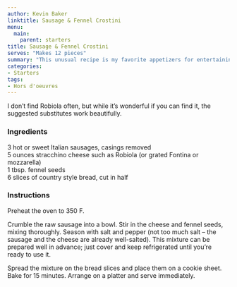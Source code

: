 ```yaml
---
author: Kevin Baker
linktitle: Sausage & Fennel Crostini
menu:
  main:
    parent: starters
title: Sausage & Fennel Crostini
serves: "Makes 12 pieces"
summary: "This unusual recipe is my favorite appetizers for entertaining. They come together in a snap, and they’re mouthwateringly good. This recipe highlights the sweet, delicious taste of fennel seed, which rarely sees much play in American kitchens. "
categories:
- Starters
tags: 
- Hors d'oeuvres 
---
```

I don’t find Robiola often, but while it’s wonderful if you can find it, the suggested substitutes work beautifully.

### Ingredients

<div class="ingredient-list">

3 hot or sweet Italian sausages, casings removed  
5 ounces stracchino cheese such as Robiola (or grated Fontina or mozzarella)  
1 tbsp. fennel seeds  
6 slices of country style bread, cut in half     

</div>

### Instructions

Preheat the oven to 350 F.

Crumble the raw sausage into a bowl. Stir in the cheese and fennel seeds, mixing thoroughly.  Season with salt and pepper (not too much salt – the sausage and the cheese are already well-salted). This mixture can be prepared well in advance; just cover and keep refrigerated until you’re ready to use it.

Spread the mixture on the bread slices and place them on a cookie sheet. Bake for 15 minutes. Arrange on a platter and serve immediately.